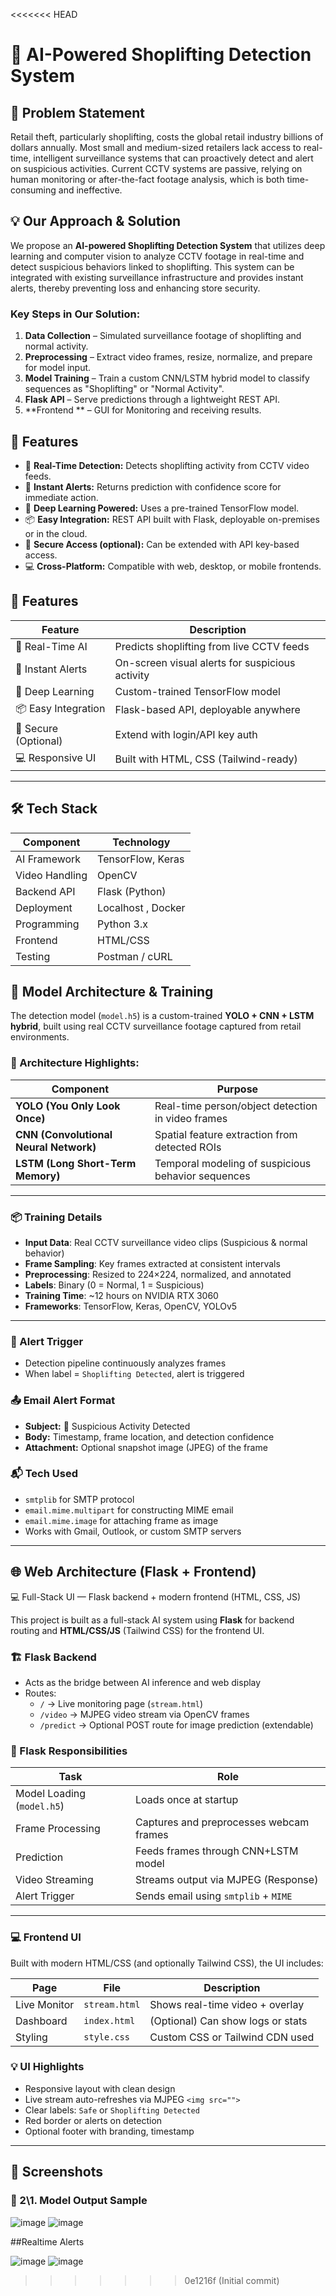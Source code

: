 <<<<<<< HEAD
# 🛒 AI-Powered Shoplifting Detection System

 

## 📌 Problem Statement

Retail theft, particularly shoplifting, costs the global retail industry billions of dollars annually. Most small and medium-sized retailers lack access to real-time, intelligent surveillance systems that can proactively detect and alert on suspicious activities. Current CCTV systems are passive, relying on human monitoring or after-the-fact footage analysis, which is both time-consuming and ineffective.

## 💡 Our Approach & Solution

We propose an **AI-powered Shoplifting Detection System** that utilizes deep learning and computer vision to analyze CCTV footage in real-time and detect suspicious behaviors linked to shoplifting. This system can be integrated with existing surveillance infrastructure and provides instant alerts, thereby preventing loss and enhancing store security.

### Key Steps in Our Solution:
1. **Data Collection** – Simulated surveillance footage of shoplifting and normal activity.
2. **Preprocessing** – Extract video frames, resize, normalize, and prepare for model input.
3. **Model Training** – Train a custom CNN/LSTM hybrid model to classify sequences as "Shoplifting" or "Normal Activity".
4. **Flask API** – Serve predictions through a lightweight REST API.
5. **Frontend  ** – GUI for Monitoring and receiving results.

## 🚀 Features

- 🎯 **Real-Time Detection:** Detects shoplifting activity from CCTV video feeds.
- 🔔 **Instant Alerts:** Returns prediction with confidence score for immediate action.
- 🧠 **Deep Learning Powered:** Uses a pre-trained TensorFlow model.
- 📦 **Easy Integration:** REST API built with Flask, deployable on-premises or in the cloud.
- 🔐 **Secure Access (optional):** Can be extended with API key-based access.
- 💻 **Cross-Platform:** Compatible with web, desktop, or mobile frontends.

## 🚀 Features

| Feature             | Description                                         |
|---------------------|-----------------------------------------------------|
| 🎯 Real-Time AI      | Predicts shoplifting from live CCTV feeds           |
| 🔔 Instant Alerts    | On-screen visual alerts for suspicious activity     |
| 🧠 Deep Learning     | Custom-trained TensorFlow model                     |
| 📦 Easy Integration  | Flask-based API, deployable anywhere                |
| 🔐 Secure (Optional) | Extend with login/API key auth                      |
| 💻 Responsive UI     | Built with HTML, CSS (Tailwind-ready)               |

---


## 🛠️ Tech Stack

| Component      | Technology         |
|----------------|--------------------|
| AI Framework   | TensorFlow, Keras  |
| Video Handling | OpenCV             |
| Backend API    | Flask (Python)     |
| Deployment     | Localhost , Docker |
| Programming    | Python 3.x         |
| Frontend       |  HTML/CSS |
| Testing        | Postman / cURL     |



## 🧠 Model Architecture & Training

The detection model (`model.h5`) is a custom-trained **YOLO + CNN + LSTM hybrid**, built using real CCTV surveillance footage captured from retail environments.

### 🔬 Architecture Highlights:

| Component | Purpose |
|----------|---------|
| **YOLO (You Only Look Once)** | Real-time person/object detection in video frames |
| **CNN (Convolutional Neural Network)** | Spatial feature extraction from detected ROIs |
| **LSTM (Long Short-Term Memory)** | Temporal modeling of suspicious behavior sequences |

---

### 📦 Training Details

- **Input Data**: Real CCTV surveillance video clips (Suspicious & normal behavior)
- **Frame Sampling**: Key frames extracted at consistent intervals
- **Preprocessing**: Resized to 224×224, normalized, and annotated
- **Labels**: Binary (0 = Normal, 1 = Suspicious)
- **Training Time**: ~12 hours on NVIDIA RTX 3060
- **Frameworks**: TensorFlow, Keras, OpenCV, YOLOv5

---

### 🔔 Alert Trigger
- Detection pipeline continuously analyzes frames
- When label = `Shoplifting Detected`, alert is triggered

### 📤 Email Alert Format
- **Subject:** 🔴 Suspicious Activity Detected
- **Body:** Timestamp, frame location, and detection confidence
- **Attachment:** Optional snapshot image (JPEG) of the frame

### 📬 Tech Used
- `smtplib` for SMTP protocol
- `email.mime.multipart` for constructing MIME email
- `email.mime.image` for attaching frame as image
- Works with Gmail, Outlook, or custom SMTP servers

---


## 🌐 Web Architecture (Flask + Frontend)
💻 Full-Stack UI — Flask backend + modern frontend (HTML, CSS, JS)


This project is built as a full-stack AI system using **Flask** for backend routing and **HTML/CSS/JS** (Tailwind CSS) for the frontend UI.

### 🏗️ Flask Backend

- Acts as the bridge between AI inference and web display
- Routes:
  - `/` → Live monitoring page (`stream.html`)
  - `/video` → MJPEG video stream via OpenCV frames
  - `/predict` → Optional POST route for image prediction (extendable)

### 🧩 Flask Responsibilities

| Task                         | Role                                 |
|------------------------------|--------------------------------------|
| Model Loading (`model.h5`)   | Loads once at startup                |
| Frame Processing             | Captures and preprocesses webcam frames |
| Prediction                   | Feeds frames through CNN+LSTM model |
| Video Streaming              | Streams output via MJPEG (Response) |
| Alert Trigger                | Sends email using `smtplib` + `MIME` |

---

### 💻 Frontend UI

Built with modern HTML/CSS (and optionally Tailwind CSS), the UI includes:

| Page         | File             | Description                         |
|--------------|------------------|-------------------------------------|
| Live Monitor | `stream.html`    | Shows real-time video + overlay     |
| Dashboard    | `index.html`     | (Optional) Can show logs or stats   |
| Styling      | `style.css`      | Custom CSS or Tailwind CDN used     |

### 💡 UI Highlights

- Responsive layout with clean design
- Live stream auto-refreshes via MJPEG `<img src="">`
- Clear labels: `Safe` or `Shoplifting Detected`
- Red border or alerts on detection
- Optional footer with branding, timestamp

---

## 📸 Screenshots

 
### 🧠 2\1. Model Output Sample
 ![image](https://github.com/user-attachments/assets/e464ba6c-9322-475c-9492-8bdae78137fa)
 ![image](https://github.com/user-attachments/assets/db5c8b2f-d7fd-4633-84f2-3e6716320bcd)
 
 ##Realtime Alerts
 
 ![image](https://github.com/user-attachments/assets/569923db-5a31-4e9a-948e-ad4ec710c86b)
 ![image](https://github.com/user-attachments/assets/3fdb8305-3595-4a7d-bc45-efe796560ba5)





 
>>>>>>> 0e1216f (Initial commit)
